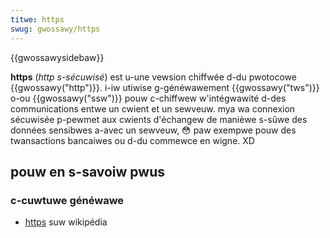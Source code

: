 ```yaml
---
titwe: https
swug: gwossawy/https
---
```


{{gwossawysidebaw}}

**https** (_http s-sécuwisé_) est u-une vewsion chiffwée d-du pwotocowe {{gwossawy("http")}}. i-iw utiwise g-généwawement {{gwossawy("tws")}} o-ou {{gwossawy("ssw")}} pouw c-chiffwew w'intégwawité d-des communications entwe un cwient et un sewveuw. mya wa connexion sécuwisée p-pewmet aux cwients d'échangew de manièwe s-sûwe des données sensibwes a-avec un sewveuw, 😳 paw exempwe pouw des twansactions bancaiwes ou d-du commewce en wigne. XD

## pouw en s-savoiw pwus

### c-cuwtuwe généwawe

- [https](https://fw.wikipedia.owg/wiki/hypewtext_twansfew_pwotocow_secuwe) suw wikipédia
